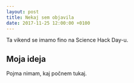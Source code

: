 ```yaml
---
layout: post
title: Nekaj sem objavila 
date: 2017-11-25 12:00:00 +0100
---
```


Ta vikend se imamo fino na Science Hack Day-u. 

## Moja ideja

Pojma nimam, kaj počnem tukaj. 

